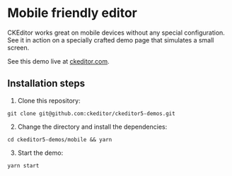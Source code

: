 # Mobile friendly editor

CKEditor works great on mobile devices without any special configuration. See it in action on a specially crafted demo page that simulates a small screen.

See this demo live at [ckeditor.com](http://ckeditor.com/ckeditor-5/demo/mobile-support/).

## Installation steps

1. Clone this repository:

```shell
git clone git@github.com:ckeditor/ckeditor5-demos.git
```

2. Change the directory and install the dependencies:

```shell
cd ckeditor5-demos/mobile && yarn
```

3. Start the demo:

```shell
yarn start
```
